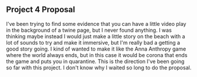 <!DOCTYPE html>  
<html>  
<head>    

</head>  
<body>  
<h2> Project 4 Proposal </h2>


<p>
I've been trying to find some evidence that you can have a little video play in the background of a twine page, but I never found anything. I was thinking maybe instead I would just make a little story on the beach with a lot of sounds to try and make it immersive, but I'm really bad a getting a good story going. I kind of wanted to make it like the Anna Anthropy game where the world always ends, but in this case it would be corona that ends the game and puts you in quarantine. This is the direction I've been going so far with this project. I don't know why I waited so long to do the proposal. 
</p>



</body>  
</html>
